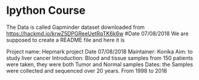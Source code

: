 # Ipython Course
The Data is called Gapminder dataset 
downloaded from https://hackmd.io/krwZ5DPGReeUetRqTK6k6w 
#Date 07/08/2018
We are supposed to create a README file and here it is


Project name: Hepmark project
Date 07/08/2018
Maintainer: Konika 
Aim: to study liver cancer 
Introduction: Blood and tissue samples from 150 patients were taken, they were both Tumor and Normal samples
Dates: the Samples were collected and sequenced over 20 years. From 1998 to 2018

